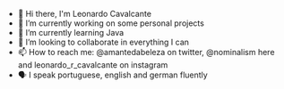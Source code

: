 - 👋 Hi there, I'm Leonardo Cavalcante 
- 🔭 I’m currently working on some personal projects 
- 🌱 I’m currently learning Java
- 👯 I’m looking to collaborate in everything I can
- 📫 How to reach me: @amantedabeleza on twitter, @nominalism here and leonardo_r_cavalcante on instagram
- 🗣️ I speak portuguese, english and german fluently
